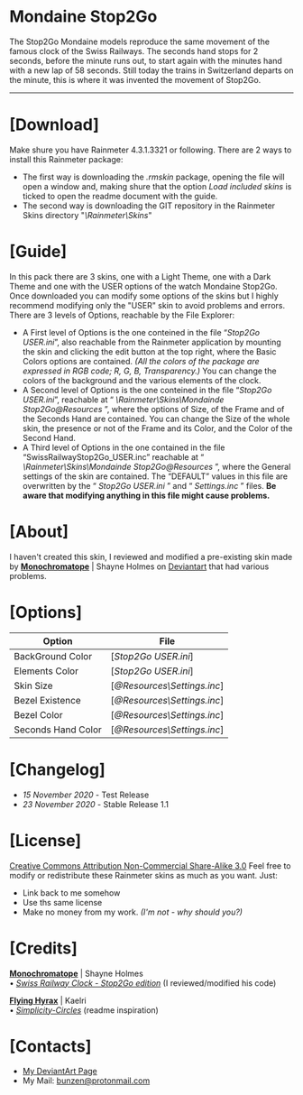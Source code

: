 # __Mondaine Stop2Go__
The Stop2Go Mondaine models reproduce the same movement of the famous clock of the Swiss Railways. The seconds hand stops for 2 seconds, before the minute runs out, to start again with the minutes hand with a new lap of 58 seconds. Still today the trains in Switzerland departs on the minute, this is where it was invented the movement of Stop2Go.

----

# [Download]
Make shure you have Rainmeter 4.3.1.3321 or following.
There are 2 ways to install this Rainmeter package:
 - The first way is downloading the *.rmskin* package, opening the file will open a window and, making shure that the option *Load included skins* is ticked to open the readme document with the guide.
 - The second way is downloading the GIT repository in the Rainmeter Skins directory "*\Rainmeter\Skins*"

# [Guide]
In this pack there are 3 skins, one with a Light Theme, one with a Dark Theme and one with the USER options of the watch Mondaine Stop2Go.
Once downloaded you can modify some options of the skins but I highly recommend modifying only the "USER" skin to avoid problems and errors. There are 3 levels of Options, reachable by the File Explorer:
 - A First level of Options is the one conteined in the file “*Stop2Go USER.ini*”, also reachable from the Rainmeter application by mounting the skin and clicking the edit button at the top right, where the Basic Colors options are contained. *(All the colors of the package are expressed in RGB code; R, G, B, Transparency.)* You can change the colors of the background and the various elements of the clock.
 - A Second level of Options is the one conteined in the file “*Stop2Go USER.ini*”, reachable at “ *\Rainmeter\Skins\Mondainde Stop2Go\@Resources* ”, where the options of Size, of the Frame and of the Seconds Hand are contained. You can change the Size of the whole skin, the presence or not of the Frame and its Color, and the Color of the Second Hand.
 - A Third level of Options in the one contained in the file “SwissRailwayStop2Go_USER.inc” reachable at “ *\Rainmeter\Skins\Mondainde Stop2Go\@Resources* ”, where the General settings of the skin are contained. The “DEFAULT” values in this file are overwritten by the “ *Stop2Go USER.ini* ” and “ *Settings.inc* ” files. __Be aware that modifying anything in this file might cause problems.__ 
 
# [About]
I haven't created this skin, I reviewed and modified a pre-existing skin made by [**Monochromatope**](https://www.deviantart.com/monochromatope) | Shayne Holmes on [Deviantart](https://www.deviantart.com/) that had various problems.

# [Options]
| Option | File |
| ------ | ------ |
| BackGround Color | [*Stop2Go USER.ini*] |
| Elements Color | [*Stop2Go USER.ini*] |
| Skin Size | [*@Resources\Settings.inc*] |
| Bezel Existence | [*@Resources\Settings.inc*] |
| Bezel Color | [*@Resources\Settings.inc*] |
| Seconds Hand Color | [*@Resources\Settings.inc*] |

# [Changelog]
- *15 November 2020* - Test Release
- *23 November 2020* - Stable Release 1.1

# [License]
[Creative Commons Attribution Non-Commercial Share-Alike 3.0](http://creativecommons.org/licenses/by-nc-sa/3.0/)
Feel free to modify or redistribute these Rainmeter skins as much as you want. Just:
- Link back to me somehow
- Use ths same license
- Make no money from my work. *(I'm not - why should you?)*

# [Credits]
[**Monochromatope**](https://www.deviantart.com/monochromatope) | Shayne Holmes  
    • [*Swiss Railway Clock - Stop2Go edition*](https://www.deviantart.com/monochromatope/art/Swiss-Railway-Clock-Stop2Go-edition-592873114) (I reviewed/modified his code)

[**Flying Hyrax**](https://www.deviantart.com/flyinghyrax) | Kaelri  
    • [*Simplicity-Circles*](https://www.deviantart.com/flyinghyrax/art/Simplicity-Circles-223877982) (readme inspiration)

# [Contacts]
- [My DeviantArt Page](https://www.deviantart.com/bunz66)
- My Mail: [bunzen@protonmail.com](mailto:bunzen@protonmail.com)
